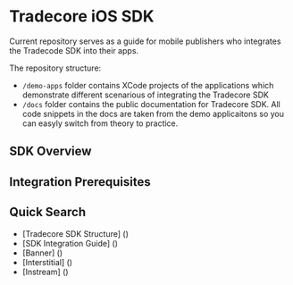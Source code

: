 # Tradecore iOS SDK

Current repository serves as a guide for mobile publishers who integrates the Tradecode SDK into their apps. 

The repository structure: 

- `/demo-apps` folder contains XCode projects of the applications which demonstrate different scenarious of integrating the Tradecore SDK
- `/docs` folder contains the public documentation for Tradecore SDK. All code snippets in the docs are taken from the demo applicaitons so you can easyly switch from theory to practice.

## SDK Overview

## Integration Prerequisites

## Quick Search

 - [Tradecore SDK Structure] ()
 - [SDK Integration Guide] ()
 - [Banner] ()
 - [Interstitial] ()
 - [Instream] ()